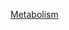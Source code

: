 [Metabolism](https://www.khanacademy.org/science/ap-biology/cellular-energetics/cellular-energy/a/overview-of-metabolism)
